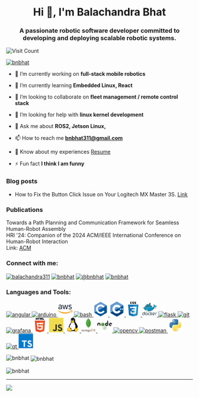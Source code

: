 <h1 align="center">Hi 👋, I'm Balachandra Bhat</h1>
<h3 align="center">A passionate robotic software developer committed to developing and deploying scalable robotic systems.</h3>

<img src="https://visitcount.itsvg.in/api?id=bnbhat&icon=0&color=0" alt="Visit Count" />

<!-- <p align="left"> <img src="https://komarev.com/ghpvc/?username=bnbhat&label=Profile%20views&color=0e75b6&style=flat" alt="bnbhat" /> </p> -->

<p align="left"> <a href="https://github.com/ryo-ma/github-profile-trophy"><img src="https://github-profile-trophy.vercel.app/?username=bnbhat" alt="bnbhat" /></a> </p>

- 🔭 I’m currently working on **full-stack mobile robotics**

- 🌱 I’m currently learning **Embedded Linux, React**

- 👯 I’m looking to collaborate on **fleet management / remote control stack**

- 🤝 I’m looking for help with **linux kernel development**

- 💬 Ask me about **ROS2, Jetson Linux,**

- 📫 How to reach me **bnbhat311@gmail.com**

- 📄 Know about my experiences [Resume](https://github.com/bnbhat/bnbhat/blob/main/Balchandra_Bhat_CV.pdf)

- ⚡ Fun fact **I think I am funny**

### Blog posts
<!-- BLOG-POST-LIST:START -->
- How to Fix the Button Click Issue on Your Logitech MX Master 3S. [Link](https://medium.com/@bnbhat/how-to-fix-the-button-click-issue-on-your-logitech-mx-master-3s-df68228047b9)
<!-- BLOG-POST-LIST:END -->

### Publications
Towards a Path Planning and Communication Framework for Seamless Human-Robot Assembly  
HRI '24: Companion of the 2024 ACM/IEEE International Conference on Human-Robot Interaction   
Link: [ACM](https://dl.acm.org/doi/10.1145/3610978.3640732)  

<h3 align="left">Connect with me:</h3>
<p align="left">
<a href="https://twitter.com/balachandra311" target="blank"><img align="center" src="https://raw.githubusercontent.com/rahuldkjain/github-profile-readme-generator/master/src/images/icons/Social/twitter.svg" alt="balachandra311" height="30" width="40" /></a>
<a href="https://linkedin.com/in/bnbhat" target="blank"><img align="center" src="https://raw.githubusercontent.com/rahuldkjain/github-profile-readme-generator/master/src/images/icons/Social/linked-in-alt.svg" alt="bnbhat" height="30" width="40" /></a>
<a href="https://medium.com/@bnbhat" target="blank"><img align="center" src="https://raw.githubusercontent.com/rahuldkjain/github-profile-readme-generator/master/src/images/icons/Social/medium.svg" alt="@bnbhat" height="30" width="40" /></a>
<a href="https://dev.to/bnbhat" target="blank"><img align="center" src="https://raw.githubusercontent.com/rahuldkjain/github-profile-readme-generator/master/src/images/icons/Social/devto.svg" alt="bnbhat" height="30" width="40" /></a>
</p>

<h3 align="left">Languages and Tools:</h3>
<p align="left"> <a href="https://angular.io" target="_blank" rel="noreferrer"> <img src="https://angular.io/assets/images/logos/angular/angular.svg" alt="angular" width="40" height="40"/> </a> <a href="https://www.arduino.cc/" target="_blank" rel="noreferrer"> <img src="https://cdn.worldvectorlogo.com/logos/arduino-1.svg" alt="arduino" width="40" height="40"/> </a> <a href="https://aws.amazon.com" target="_blank" rel="noreferrer"> <img src="https://raw.githubusercontent.com/devicons/devicon/master/icons/amazonwebservices/amazonwebservices-original-wordmark.svg" alt="aws" width="40" height="40"/> </a> <a href="https://www.gnu.org/software/bash/" target="_blank" rel="noreferrer"> <img src="https://www.vectorlogo.zone/logos/gnu_bash/gnu_bash-icon.svg" alt="bash" width="40" height="40"/> </a> <a href="https://www.cprogramming.com/" target="_blank" rel="noreferrer"> <img src="https://raw.githubusercontent.com/devicons/devicon/master/icons/c/c-original.svg" alt="c" width="40" height="40"/> </a> <a href="https://www.w3schools.com/cpp/" target="_blank" rel="noreferrer"> <img src="https://raw.githubusercontent.com/devicons/devicon/master/icons/cplusplus/cplusplus-original.svg" alt="cplusplus" width="40" height="40"/> </a> <a href="https://www.w3schools.com/css/" target="_blank" rel="noreferrer"> <img src="https://raw.githubusercontent.com/devicons/devicon/master/icons/css3/css3-original-wordmark.svg" alt="css3" width="40" height="40"/> </a> <a href="https://www.docker.com/" target="_blank" rel="noreferrer"> <img src="https://raw.githubusercontent.com/devicons/devicon/master/icons/docker/docker-original-wordmark.svg" alt="docker" width="40" height="40"/> </a> <a href="https://flask.palletsprojects.com/" target="_blank" rel="noreferrer"> <img src="https://www.vectorlogo.zone/logos/pocoo_flask/pocoo_flask-icon.svg" alt="flask" width="40" height="40"/> </a> <a href="https://git-scm.com/" target="_blank" rel="noreferrer"> <img src="https://www.vectorlogo.zone/logos/git-scm/git-scm-icon.svg" alt="git" width="40" height="40"/> </a> <a href="https://grafana.com" target="_blank" rel="noreferrer"> <img src="https://www.vectorlogo.zone/logos/grafana/grafana-icon.svg" alt="grafana" width="40" height="40"/> </a> <a href="https://www.w3.org/html/" target="_blank" rel="noreferrer"> <img src="https://raw.githubusercontent.com/devicons/devicon/master/icons/html5/html5-original-wordmark.svg" alt="html5" width="40" height="40"/> </a> <a href="https://developer.mozilla.org/en-US/docs/Web/JavaScript" target="_blank" rel="noreferrer"> <img src="https://raw.githubusercontent.com/devicons/devicon/master/icons/javascript/javascript-original.svg" alt="javascript" width="40" height="40"/> </a> <a href="https://www.linux.org/" target="_blank" rel="noreferrer"> <img src="https://raw.githubusercontent.com/devicons/devicon/master/icons/linux/linux-original.svg" alt="linux" width="40" height="40"/> </a> <a href="https://www.mongodb.com/" target="_blank" rel="noreferrer"> <img src="https://raw.githubusercontent.com/devicons/devicon/master/icons/mongodb/mongodb-original-wordmark.svg" alt="mongodb" width="40" height="40"/> </a> <a href="https://nodejs.org" target="_blank" rel="noreferrer"> <img src="https://raw.githubusercontent.com/devicons/devicon/master/icons/nodejs/nodejs-original-wordmark.svg" alt="nodejs" width="40" height="40"/> </a> <a href="https://opencv.org/" target="_blank" rel="noreferrer"> <img src="https://www.vectorlogo.zone/logos/opencv/opencv-icon.svg" alt="opencv" width="40" height="40"/> </a> <a href="https://postman.com" target="_blank" rel="noreferrer"> <img src="https://www.vectorlogo.zone/logos/getpostman/getpostman-icon.svg" alt="postman" width="40" height="40"/> </a> <a href="https://www.python.org" target="_blank" rel="noreferrer"> <img src="https://raw.githubusercontent.com/devicons/devicon/master/icons/python/python-original.svg" alt="python" width="40" height="40"/> </a> <a href="https://www.qt.io/" target="_blank" rel="noreferrer"> <img src="https://upload.wikimedia.org/wikipedia/commons/0/0b/Qt_logo_2016.svg" alt="qt" width="40" height="40"/> </a> <a href="https://www.typescriptlang.org/" target="_blank" rel="noreferrer"> <img src="https://raw.githubusercontent.com/devicons/devicon/master/icons/typescript/typescript-original.svg" alt="typescript" width="40" height="40"/> </a> </p>

<p><img align="left" src="https://github-readme-stats.vercel.app/api/top-langs?username=bnbhat&show_icons=true&locale=en&layout=compact" alt="bnbhat" /></p>

<p>&nbsp;<img align="center" src="https://github-readme-stats.vercel.app/api?username=bnbhat&show_icons=true&locale=en" alt="bnbhat" /></p>

<p><img align="center" src="https://github-readme-streak-stats.herokuapp.com/?user=bnbhat&" alt="bnbhat" /></p>

---
[![](https://visitcount.itsvg.in/api?id=bnbhat&icon=0&color=0)](https://visitcount.itsvg.in)

